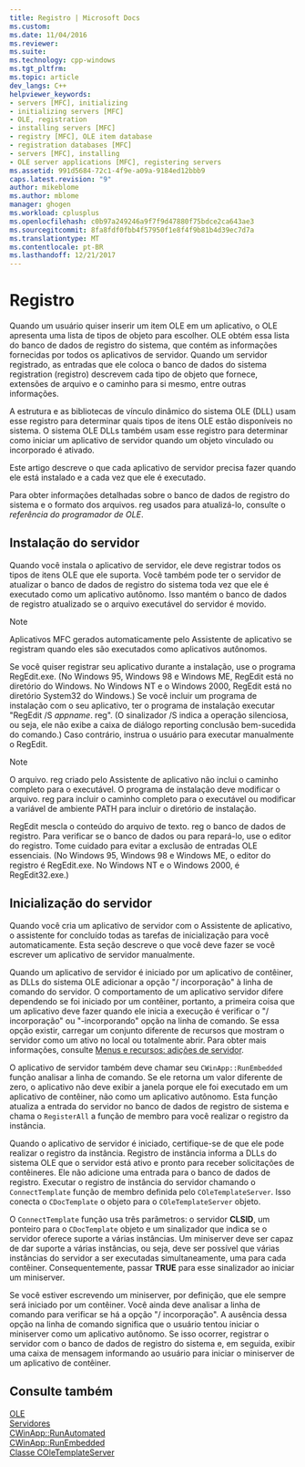 ```yaml
---
title: Registro | Microsoft Docs
ms.custom: 
ms.date: 11/04/2016
ms.reviewer: 
ms.suite: 
ms.technology: cpp-windows
ms.tgt_pltfrm: 
ms.topic: article
dev_langs: C++
helpviewer_keywords:
- servers [MFC], initializing
- initializing servers [MFC]
- OLE, registration
- installing servers [MFC]
- registry [MFC], OLE item database
- registration databases [MFC]
- servers [MFC], installing
- OLE server applications [MFC], registering servers
ms.assetid: 991d5684-72c1-4f9e-a09a-9184ed12bbb9
caps.latest.revision: "9"
author: mikeblome
ms.author: mblome
manager: ghogen
ms.workload: cplusplus
ms.openlocfilehash: c0b97a249246a9f7f9d47880f75bdce2ca643ae3
ms.sourcegitcommit: 8fa8fdf0fbb4f57950f1e8f4f9b81b4d39ec7d7a
ms.translationtype: MT
ms.contentlocale: pt-BR
ms.lasthandoff: 12/21/2017
---
```

# <a name="registration"></a>Registro
Quando um usuário quiser inserir um item OLE em um aplicativo, o OLE apresenta uma lista de tipos de objeto para escolher. OLE obtém essa lista do banco de dados de registro do sistema, que contém as informações fornecidas por todos os aplicativos de servidor. Quando um servidor registrado, as entradas que ele coloca o banco de dados do sistema registration (registro) descrevem cada tipo de objeto que fornece, extensões de arquivo e o caminho para si mesmo, entre outras informações.  
  
 A estrutura e as bibliotecas de vínculo dinâmico do sistema OLE (DLL) usam esse registro para determinar quais tipos de itens OLE estão disponíveis no sistema. O sistema OLE DLLs também usam esse registro para determinar como iniciar um aplicativo de servidor quando um objeto vinculado ou incorporado é ativado.  
  
 Este artigo descreve o que cada aplicativo de servidor precisa fazer quando ele está instalado e a cada vez que ele é executado.  
  
 Para obter informações detalhadas sobre o banco de dados de registro do sistema e o formato dos arquivos. reg usados para atualizá-lo, consulte o *referência do programador de OLE*.  
  
##  <a name="_core_server_installation"></a>Instalação do servidor  
 Quando você instala o aplicativo de servidor, ele deve registrar todos os tipos de itens OLE que ele suporta. Você também pode ter o servidor de atualizar o banco de dados de registro do sistema toda vez que ele é executado como um aplicativo autônomo. Isso mantém o banco de dados de registro atualizado se o arquivo executável do servidor é movido.  
  
> [!NOTE]
>  Aplicativos MFC gerados automaticamente pelo Assistente de aplicativo se registram quando eles são executados como aplicativos autônomos.  
  
 Se você quiser registrar seu aplicativo durante a instalação, use o programa RegEdit.exe. (No Windows 95, Windows 98 e Windows ME, RegEdit está no diretório do Windows. No Windows NT e o Windows 2000, RegEdit está no diretório System32 do Windows.) Se você incluir um programa de instalação com o seu aplicativo, ter o programa de instalação executar "RegEdit /S *appname*. reg". (O sinalizador /S indica a operação silenciosa, ou seja, ele não exibe a caixa de diálogo reporting conclusão bem-sucedida do comando.) Caso contrário, instrua o usuário para executar manualmente o RegEdit.  
  
> [!NOTE]
>  O arquivo. reg criado pelo Assistente de aplicativo não inclui o caminho completo para o executável. O programa de instalação deve modificar o arquivo. reg para incluir o caminho completo para o executável ou modificar a variável de ambiente PATH para incluir o diretório de instalação.  
  
 RegEdit mescla o conteúdo do arquivo de texto. reg o banco de dados de registro. Para verificar se o banco de dados ou para repará-lo, use o editor do registro. Tome cuidado para evitar a exclusão de entradas OLE essenciais. (No Windows 95, Windows 98 e Windows ME, o editor do registro é RegEdit.exe. No Windows NT e o Windows 2000, é RegEdit32.exe.)  
  
##  <a name="_core_server_initialization"></a>Inicialização do servidor  
 Quando você cria um aplicativo de servidor com o Assistente de aplicativo, o assistente for concluído todas as tarefas de inicialização para você automaticamente. Esta seção descreve o que você deve fazer se você escrever um aplicativo de servidor manualmente.  
  
 Quando um aplicativo de servidor é iniciado por um aplicativo de contêiner, as DLLs do sistema OLE adicionar a opção "/ incorporação" à linha de comando do servidor. O comportamento de um aplicativo servidor difere dependendo se foi iniciado por um contêiner, portanto, a primeira coisa que um aplicativo deve fazer quando ele inicia a execução é verificar o "/ incorporação" ou "-incorporando" opção na linha de comando. Se essa opção existir, carregar um conjunto diferente de recursos que mostram o servidor como um ativo no local ou totalmente abrir. Para obter mais informações, consulte [Menus e recursos: adições de servidor](../mfc/menus-and-resources-server-additions.md).  
  
 O aplicativo de servidor também deve chamar seu `CWinApp::RunEmbedded` função analisar a linha de comando. Se ele retorna um valor diferente de zero, o aplicativo não deve exibir a janela porque ele foi executado em um aplicativo de contêiner, não como um aplicativo autônomo. Esta função atualiza a entrada do servidor no banco de dados de registro de sistema e chama o `RegisterAll` a função de membro para você realizar o registro da instância.  
  
 Quando o aplicativo de servidor é iniciado, certifique-se de que ele pode realizar o registro da instância. Registro de instância informa a DLLs do sistema OLE que o servidor está ativo e pronto para receber solicitações de contêineres. Ele não adicione uma entrada para o banco de dados de registro. Executar o registro de instância do servidor chamando o `ConnectTemplate` função de membro definida pelo `COleTemplateServer`. Isso conecta o `CDocTemplate` o objeto para o `COleTemplateServer` objeto.  
  
 O `ConnectTemplate` função usa três parâmetros: o servidor **CLSID**, um ponteiro para o `CDocTemplate` objeto e um sinalizador que indica se o servidor oferece suporte a várias instâncias. Um miniserver deve ser capaz de dar suporte a várias instâncias, ou seja, deve ser possível que várias instâncias do servidor a ser executadas simultaneamente, uma para cada contêiner. Consequentemente, passar **TRUE** para esse sinalizador ao iniciar um miniserver.  
  
 Se você estiver escrevendo um miniserver, por definição, que ele sempre será iniciado por um contêiner. Você ainda deve analisar a linha de comando para verificar se há a opção "/ incorporação". A ausência dessa opção na linha de comando significa que o usuário tentou iniciar o miniserver como um aplicativo autônomo. Se isso ocorrer, registrar o servidor com o banco de dados de registro do sistema e, em seguida, exibir uma caixa de mensagem informando ao usuário para iniciar o miniserver de um aplicativo de contêiner.  
  
## <a name="see-also"></a>Consulte também  
 [OLE](../mfc/ole-in-mfc.md)   
 [Servidores](../mfc/servers.md)   
 [CWinApp::RunAutomated](../mfc/reference/cwinapp-class.md#runautomated)   
 [CWinApp::RunEmbedded](../mfc/reference/cwinapp-class.md#runembedded)   
 [Classe COleTemplateServer](../mfc/reference/coletemplateserver-class.md)
